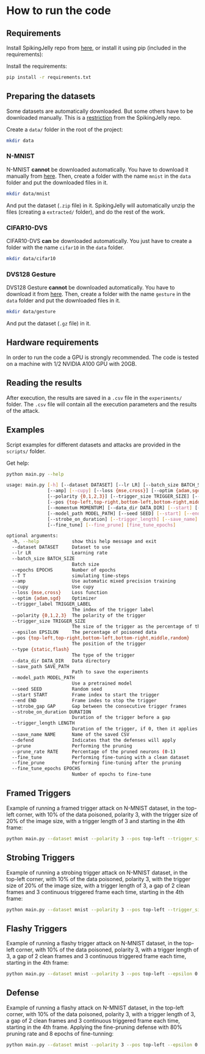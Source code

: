 # How to run the code

## Requirements

Install SpikingJelly repo from [here](https://spikingjelly.readthedocs.io), or install it using pip (included in the requirements):

Install the requirements:
```bash
pip install -r requirements.txt
```

## Preparing the datasets

Some datasets are automatically downloaded. But some others have to be downloaded manually. This is a [restriction](https://spikingjelly.readthedocs.io/zh_CN/latest/activation_based_en/neuromorphic_datasets.html) from the SpikingJelly repo.

Create a `data/` folder in the root of the project:
```bash
mkdir data
```

### N-MNIST

N-MNIST **cannot** be downloaded automatically. You have to download it manually from [here](https://www.garrickorchard.com/datasets/n-mnist).
Then, create a folder with the name `mnist` in the `data` folder and put the downloaded files in it.
```bash	
mkdir data/mnist
```

And put the dataset (`.zip` file) in it.
SpikingJelly will automatically unzip the files (creating a `extracted/` folder), and do the rest of the work.

### CIFAR10-DVS

CIFAR10-DVS **can** be downloaded automatically. You just have to create a folder with the name `cifar10` in the `data` folder.
```bash
mkdir data/cifar10
```

### DVS128 Gesture

DVS128 Gesture **cannot** be downloaded automatically. You have to download it from [here](https://ibm.ent.box.com/s/3hiq58ww1pbbjrinh367ykfdf60xsfm8/folder/50167556794).
Then, create a folder with the name `gesture` in the `data` folder and put the downloaded files in it.

```bash
mkdir data/gesture
```

And put the dataset (`.gz` file) in it.


## Hardware requirements

In order to run the code a GPU is strongly recommended. 
The code is tested on a machine with 1/2 NVIDIA A100 GPU with 20GB.

## Reading the results

After execution, the results are saved in a `.csv` file in the `experiments/` folder.
The `.csv` file will contain all the execution parameters and the results of the attack.

## Examples

Script examples for different datasets and attacks are provided in the `scripts/` folder. 

Get help:
```bash
python main.py --help

usage: main.py [-h] [--dataset DATASET] [--lr LR] [--batch_size BATCH_SIZE] [--epochs EPOCHS] [--T T]
               [--amp] [--cupy] [--loss {mse,cross}] [--optim {adam,sgd}] [--trigger_label TRIGGER_LABEL]
               [--polarity {0,1,2,3}] [--trigger_size TRIGGER_SIZE] [--epsilon EPSILON]
               [--pos {top-left,top-right,bottom-left,bottom-right,middle,random}] [--type {static,flash}]
               [--momentum MOMENTUM] [--data_dir DATA_DIR] [--start] [--save_path SAVE_PATH]
               [--model_path MODEL_PATH] [--seed SEED] [--start] [--end] [--strobe_gap]
               [--strobe_on_duration] [--trigger_length] [--save_name] [--defend] [--prune_rate]
               [--fine_tune] [--fine_prune] [fine_tune_epochs]

optional arguments:
  -h, --help            show this help message and exit
  --dataset DATASET     Dataset to use
  --lr LR               Learning rate
  --batch_size BATCH_SIZE
                        Batch size
  --epochs EPOCHS       Number of epochs
  --T T                 simulating time-steps
  --amp                 Use automatic mixed precision training
  --cupy                Use cupy
  --loss {mse,cross}    Loss function
  --optim {adam,sgd}    Optimizer
  --trigger_label TRIGGER_LABEL
                        The index of the trigger label
  --polarity {0,1,2,3}  The polarity of the trigger
  --trigger_size TRIGGER_SIZE
                        The size of the trigger as the percentage of the image size
  --epsilon EPSILON     The percentage of poisoned data
  --pos {top-left,top-right,bottom-left,bottom-right,middle,random}
                        The position of the trigger
  --type {static,flash}
                        The type of the trigger
  --data_dir DATA_DIR   Data directory
  --save_path SAVE_PATH
                        Path to save the experiments
  --model_path MODEL_PATH
                        Use a pretrained model
  --seed SEED           Random seed
  --start START         Frame index to start the trigger
  --end END             Frame indes to stop the trigger
  --strobe_gap GAP      Gap between the consecutive trigger frames
  --strobe_on_duration DURATION
                        Duration of the trigger before a gap
  --trigger_length LENGTH
                        Duration of the trigger, if 0, then it applies to all the frames
  --save_name NAME      Name of the saved CSV
  --defend              Indicates that the defenses will apply
  --prune               Performing the pruning
  --prune_rate RATE     Percentage of the pruned neurons (0-1)
  --fine_tune           Performing fine-tuning with a clean dataset
  --fine_prune          Performing fine-tuning after the pruning
  --fine_tune_epochs EPOCHS
                        Number of epochs to fine-tune

```

## Framed Triggers

Example of running a framed trigger attack on N-MNIST dataset, in the top-left corner, with 10% of the data poisoned, polarity 3, with the trigger size of 20% of the image size, with a trigger length of 3 and starting in the 4th frame:

```bash	
python main.py --dataset mnist --polarity 3 --pos top-left --trigger_size 0.2 --epsilon 0.1 --type static --cupy --seed 43 --epochs 20 --start 4 --trigger_length 3
```

## Strobing Triggers

Example of running a strobing trigger attack on N-MNIST dataset, in the top-left corner, with 10% of the data poisoned, polarity 3, with the trigger size of 20% of the image size, with a trigger length of 3, a gap of 2 clean frames and 3 continuous triggered frame each time, starting in the 4th frame:

```bash	
python main.py --dataset mnist --polarity 3 --pos top-left --trigger_size 0.2 --epsilon 0.1 --type static --cupy --seed 43 --epochs 20 --start 4 --trigger_length 3 --strobe_gap 2 --strobe_on_duration 3 
```

## Flashy Triggers

Example of running a flashy trigger attack on N-MNIST dataset, in the top-left corner, with 10% of the data poisoned, polarity 3, with a trigger length of 3, a gap of 2 clean frames and 3 continuous triggered frame each time, starting in the 4th frame:

```bash	
python main.py --dataset mnist --polarity 3 --pos top-left --epsilon 0.1 --type flash --cupy --seed 43 --epochs 20 --start 4 --trigger_length 3 --strobe_gap 2 --strobe_on_duration 3 
```

## Defense

Example of running a flashy attack on N-MNIST dataset, in the top-left corner, with 10% of the data poisoned, polarity 3, with a trigger length of 3, a gap of 2 clean frames and 3 continuous triggered frame each time, starting in the 4th frame. Applying the fine-pruning defense with 80% pruning rate and 8 epochs of fine-tunning:

```bash	
python main.py --dataset mnist --polarity 3 --pos top-left --epsilon 0.1 --type flash --cupy --seed 43 --epochs 20 --start 4 --trigger_length 3 --strobe_gap 2 --strobe_on_duration 3 --defend --prune --acc_drop 0.8 --fine_tune --fine_prune --fine_tune_epochs 8
```

